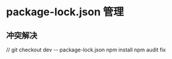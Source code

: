 # package-lock.json 管理

## 冲突解决
  // git checkout dev -- package-lock.json
  npm install
  npm audit fix
